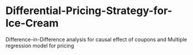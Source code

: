# Differential-Pricing-Strategy-for-Ice-Cream
Difference-in-Difference analysis for causal effect of coupons and Multiple regression model for pricing
